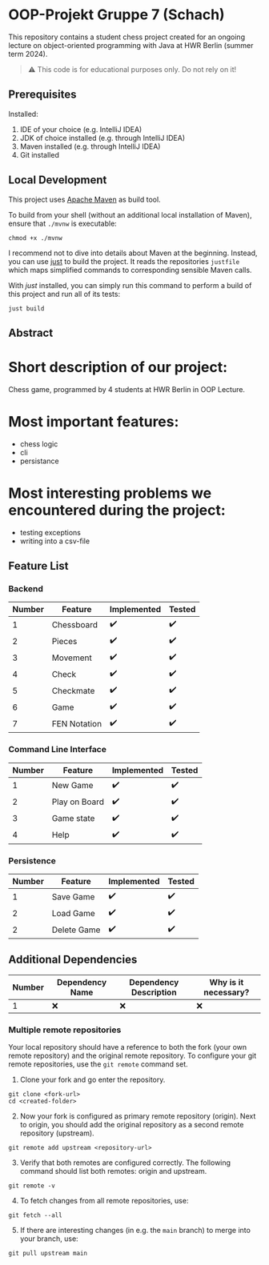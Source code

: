 # OOP-Projekt Gruppe 7 (Schach)

This repository contains a student chess project created for an ongoing lecture on object-oriented programming with Java
at HWR Berlin (summer term 2024).

> :warning: This code is for educational purposes only. Do not rely on it!

## Prerequisites

Installed:

1. IDE of your choice (e.g. IntelliJ IDEA)
2. JDK of choice installed (e.g. through IntelliJ IDEA)
3. Maven installed (e.g. through IntelliJ IDEA)
4. Git installed

## Local Development

This project uses [Apache Maven][maven] as build tool.

To build from your shell (without an additional local installation of Maven), ensure that `./mvnw`
is executable:

```
chmod +x ./mvnw
```

I recommend not to dive into details about Maven at the beginning.
Instead, you can use [just][just] to build the project.
It reads the repositories `justfile` which maps simplified commands to corresponding sensible Maven
calls.

With _just_ installed, you can simply run this command to perform a build of this project and run
all of its tests:

```
just build
```

## Abstract

# Short description of our project:

Chess game, programmed by 4 students at HWR Berlin in OOP Lecture.

# Most important features:

- chess logic
- cli
- persistance

# Most interesting problems we encountered during the project:

- testing exceptions
- writing into a csv-file

## Feature List

### Backend

| Number | Feature      | Implemented        | Tested             |
|--------|--------------|--------------------|--------------------|
| 1      | Chessboard   | :heavy_check_mark: | :heavy_check_mark: |
| 2      | Pieces       | :heavy_check_mark: | :heavy_check_mark: |
| 3      | Movement     | :heavy_check_mark: | :heavy_check_mark: |
| 4      | Check        | :heavy_check_mark: | :heavy_check_mark: |
| 5      | Checkmate    | :heavy_check_mark: | :heavy_check_mark: |
| 6      | Game         | :heavy_check_mark: | :heavy_check_mark: |
| 7      | FEN Notation | :heavy_check_mark: | :heavy_check_mark: |

### Command Line Interface

| Number | Feature       | Implemented        | Tested             |
|--------|---------------|--------------------|--------------------|
| 1      | New Game      | :heavy_check_mark: | :heavy_check_mark: |
| 2      | Play on Board | :heavy_check_mark: | :heavy_check_mark: |
| 3      | Game state    | :heavy_check_mark: | :heavy_check_mark: |
| 4      | Help          | :heavy_check_mark: | :heavy_check_mark: |

### Persistence

| Number | Feature     | Implemented        | Tested             |
|--------|-------------|--------------------|--------------------|
| 1      | Save Game   | :heavy_check_mark: | :heavy_check_mark: |
| 2      | Load Game   | :heavy_check_mark: | :heavy_check_mark: |
| 2      | Delete Game | :heavy_check_mark: | :heavy_check_mark: |

## Additional Dependencies

| Number | Dependency Name | Dependency Description | Why is it necessary? |
|--------|-----------------|------------------------|----------------------|
| 1      | :x:             | :x:                    | :x:                  |

### Multiple remote repositories

Your local repository should have a reference to both the fork (your own remote repository)
and the original remote repository.
To configure your git remote repositories, use the `git remote` command set.

1. Clone your fork and go enter the repository.

```
git clone <fork-url>
cd <created-folder>
```

2. Now your fork is configured as primary remote repository (origin).
   Next to origin, you should add the original repository as a second remote repository (upstream).

```
git remote add upstream <repository-url>
```

3. Verify that both remotes are configured correctly.
   The following command should list both remotes: origin and upstream.

```
git remote -v
```

4. To fetch changes from all remote repositories, use:

```
git fetch --all
```

5. If there are interesting changes (in e.g. the `main` branch) to merge into your branch, use:

```
git pull upstream main
```

[maven]: https://maven.apache.org/

[just]: https://github.com/casey/just
